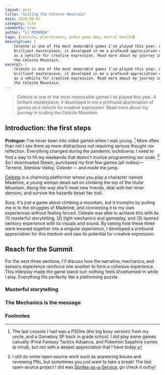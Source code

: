 ```yaml
---
layout: post
title: "Scaling the Celeste Mountain"
date: 2020-08-01
category: life
comments: true
author: "LJ MIRANDA"
tags: [celeste, platformers, indie game dev, mental health]
description: |
    Celeste is one of the most memorable games I've played this year. A
    brilliant masterpiece, it developed in me a profound appreciation of games
    as a vehicle for creative expression. Read more about my journey in scaling
    the Celeste Mountain.
excerpt: |
    Celeste is one of the most memorable games I've played this year. A
    brilliant masterpiece, it developed in me a profound appreciation of games
    as a vehicle for creative expression. Read more about my journey in scaling
    the Celeste Mountain.
---
```


> Celeste is one of the most memorable games I've played this year. A
> brilliant masterpiece, it developed in me a profound appreciation of games
> as a vehicle for creative expression. Read more about my journey in scaling
> the Celeste Mountain.

## Introduction: the first steps

**Prologue:** I've never been into video games when I was young. [^1] More often
than not I see them as mere distractions not requiring serious thought nor
reflection. Everything changed during the pandemic lockdowns: I need to find a
way to fill my weekends that doesn't involve programming nor code. [^2] So I
downloaded Steam, purchased my first few games (all indies)&mdash; *Terraria*,
*Stardew Valley*, *Celeste* &mdash; and made the jump.


[Celeste](http://www.celestegame.com/) is a charming platformer where you play
a character named Madeline, a young woman dead-set on climbing the top of the
titular Mountain.  Along the way she'll meet new friends, deal with her inner
demons, and survive the hazards beset her trail. 

Sure, it's *just* a game about climbing a mountain, but it triumphs by pulling
me in to the struggles of Madeline, and connecting it to my own experiences
without feeling forced. Celeste was able to achieve this with its (1) masterful
storytelling, (2) tight mechanics and gameplay, and (3) layered sensory
experience with its visuals and sound. By seeing how these three were weaved
together into a singular *experience*, I developed a profound appreciation for
this medium and saw its potential for creative expression.

## Reach for the Summit

For the next three sections, I'll discuss how the narrative, mechanics, and
sensory experience reinforce one another to form a cohesive experience. This
interplay made the game stand-out: nothing feels shoehorned-in while I play.
Everything fits perfectly like a platforming puzzle.


### Masterful storytelling

<!-- messaging -->

<!-- the ending is earned -->

<!-- the struggle is felt -->


### The Mechanics is the message

<!-- madeline's controls -->


<!-- death and environmental hazards -->


<!-- the final power-up -->




### Footnotes

[^1]: The last console I had was a PSOne (the big boxy version) from my uncle, and a Gameboy SP back in grade school. I did play some games casually (Final Fantasy Tactics Advance, and Pokemon Sapphire comes to mind), but not with a deeper appreciation that I have today.
[^2]: I still do some open-source work such as answering Issues and reviewing PRs, but sometimes you just want to take a break! The last open-source project I did was [Sprites-as-a-Service](/sprites-as-a-service), go check it out!
